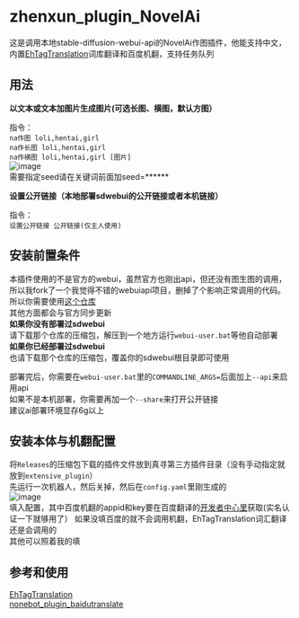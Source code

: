 # zhenxun_plugin_NovelAi

这是调用本地stable-diffusion-webui-api的NovelAi作图插件，他能支持中文，内置[EhTagTranslation](https://github.com/EhTagTranslation/Database)词库翻译和百度机翻，支持任务队列  
  
## 用法
  
**以文本或文本加图片生成图片(可选长图、横图，默认方图）**  
  
指令：  
  `na作图 loli,hentai,girl`  
  `na作长图 loli,hentai,girl`  
  `na作横图 loli,hentai,girl [图片]`  
  ![image](https://user-images.githubusercontent.com/47291058/197211253-6d567500-027b-4806-8766-c166cc41899d.png)  
需要指定seed请在关键词前面加seed=******  
  
**设置公开链接（本地部署sdwebui的公开链接或者本机链接）**  
  
指令：  
`设置公开链接 公开链接(仅主人使用)`  

## 安装前置条件
本插件使用的不是官方的webui，虽然官方也刚出api，但还没有图生图的调用，所以我fork了一个我觉得不错的webuiapi项目，删掉了个影响正常调用的代码。
所以你需要使用[这个仓库](https://github.com/CCYellowStar/stable-diffusion-webui-api)  
其他方面都会与官方同步更新  
**如果你没有部署过sdwebui**   
请下载那个仓库的压缩包，解压到一个地方运行`webui-user.bat`等他自动部署  
**如果你已经部署过sdwebui**   
也请下载那个仓库的压缩包，覆盖你的sdwebui根目录即可使用  
  
部署完后，你需要在`webui-user.bat`里的`COMMANDLINE_ARGS=`后面加上`--api`来启用api  
如果不是本机部署，你需要再加一个`--share`来打开公开链接  
建议ai部署环境显存6g以上  

## 安装本体与机翻配置
将`Releases`的压缩包下载的插件文件放到真寻第三方插件目录（没有手动指定就放到`extensive_plugin`）  
先运行一次机器人，然后关掉，然后在`config.yaml`里刚生成的  
![image](https://user-images.githubusercontent.com/47291058/197219144-b60cd585-82a4-48a8-b8de-b0ea6a721cd6.png)  
填入配置，其中百度机翻的appid和key要在百度翻译的[开发者中心里](http://api.fanyi.baidu.com/product/11)获取(实名认证一下就够用了） 
如果没填百度的就不会调用机翻，EhTagTranslation词汇翻译还是会调用的  
其他可以照着我的填  

## 参考和使用
[EhTagTranslation](https://github.com/EhTagTranslation/Database)  
[nonebot_plugin_baidutranslate](https://github.com/NumberSir/nonebot_plugin_baidutranslate)
